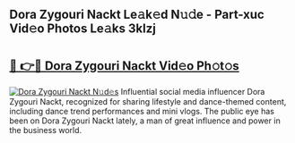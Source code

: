 ## Dora Zygouri Nackt Le𝚊k𝚎d N𝚞𝚍e - Part-xuc Vid𝚎o Photos Le𝚊ks 3klzj

# <h2><a href="http://fb2o43.evod.top/?m=Dora+Zygouri+Nackt">🔗 👉🔴 Dora Zygouri Nackt Vid𝚎o Ph𝚘t𝚘s</a></h2>

[![Dora Zygouri Nackt N𝚞d𝚎s](https://i.imgur.com/8V9OHl7.gif)](http://fb2o43.evod.top/?m=Dora+Zygouri+Nackt)
Influential social media influencer Dora Zygouri Nackt, recognized for sharing lifestyle and dance-themed content, including dance trend performances and mini vlogs. The public eye has been on Dora Zygouri Nackt lately, a man of great influence and power in the business world. 
